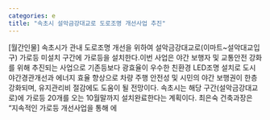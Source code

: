```yaml
---
categories: e
title: "속초시 설악금강대교로 도로조명 개선사업 추진"
---
```

[월간인물] 속초시가 관내 도로조명 개선을 위하여 설악금강대교로(이마트~설악대교입구) 가로등 미설치 구간에 가로등을 설치한다.이번 사업은 야간 보행자 및 교통안전 강화를 위해 추진되는 사업으로 기존등보다 광효율이 우수한 친환경 LED조명 설치로 도시 야간경관개선과 에너지 효율 향상으로 차량 주행 안전성 및 시민의 야간 보행권이 한층 강화되며, 유지관리비 절감에도 도움이 될 전망이다. 속초시는 해당 구간(설악금강대교로)에 가로등 20개를 오는 10월말까지 설치완료한다는 계획이다. 최은숙 건축과장은 “지속적인 가로등 개선사업을 통해 에